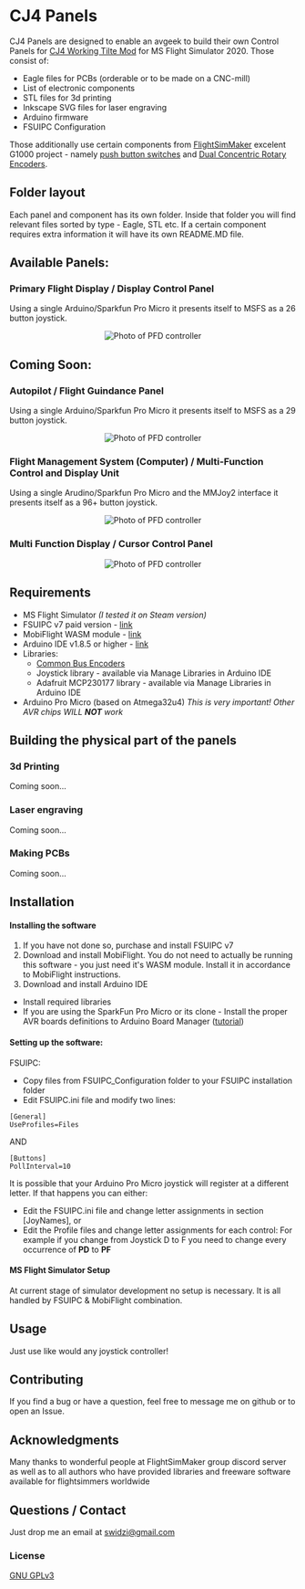 # CJ4 Panels

CJ4 Panels are designed to enable an avgeek to build their own Control Panels for [CJ4 Working Tilte Mod](https://github.com/Working-Title-MSFS-Mods/fspackages) for MS Flight Simulator 2020.
Those consist of:

* Eagle files for PCBs (orderable or to be made on a CNC-mill)
* List of electronic components
* STL files for 3d printing
* Inkscape SVG files for laser engraving
* Arduino firmware
* FSUIPC Configuration

Those additionally use certain components from [FlightSimMaker](https://www.thingiverse.com/flightsimmaker/designs) excelent G1000 project - namely [push button switches](https://www.thingiverse.com/thing:4019943) and [Dual Concentric Rotary Encoders](https://www.thingiverse.com/thing:4373531).

## Folder layout

Each panel and component has its own folder. Inside that folder you will find relevant files sorted by type - Eagle, STL etc.
If a certain component requires extra information it will have its own README.MD file.

## Available Panels:

### Primary Flight Display / Display Control Panel

Using a single Arduino/Sparkfun Pro Micro it presents itself to MSFS as a 26 button joystick.

 <span style="display:block;text-align:center">![Photo of PFD controller](images/PFD-photo.jpeg)</span>

## Coming Soon:

### Autopilot / Flight Guindance Panel

Using a single Arduino/Sparkfun Pro Micro it presents itself to MSFS as a 29 button joystick.

 <span style="display:block;text-align:center">![Photo of PFD controller](images/AP-photo.jpeg)</span>

### Flight Management System (Computer) / Multi-Function Control and Display Unit

Using a single Arudino/Sparkfun Pro Micro and the MMJoy2 interface it presents itself as a 96+ button joystick.

 <span style="display:block;text-align:center">![Photo of PFD controller](images/FMS-photo.jpeg)</span>

### Multi Function Display / Cursor Control Panel

 <span style="display:block;text-align:center">![Photo of PFD controller](images/MFD-photo.jpeg)</span>

## Requirements

* MS Flight Simulator *(I tested it on Steam version)*
* FSUIPC v7 paid version - [link](https://secure.simmarket.com/john-dowson-fsuipc7-for-msfs.phtml)
* MobiFlight WASM module - [link](https://www.mobiflight.com/en/index.html)
* Arduino IDE v1.8.5 or higher - [link](https://www.arduino.cc/)
* Libraries:
	* [Common Bus Encoders](https://github.com/j-bellavance/CommonBusEncoders)
	* Joystick library - available via Manage Libraries in Arduino IDE
	* Adafruit MCP230177 library - available via Manage Libraries in Arduino IDE
* Arduino Pro Micro (based on Atmega32u4) *This is very important! Other AVR chips WILL **NOT** work*

## Building the physical part of the panels

### 3d Printing

Coming soon...

### Laser engraving

Coming soon...

### Making PCBs

Coming soon...

## Installation

#### Installing the software
1. If you have not done so, purchase and install FSUIPC v7
2. Download and install MobiFlight. You do not need to actually be running this software - you just need it's WASM module. Install it in accordance to MobiFlight instructions.
3. Download and install Arduino IDE
* Install required libraries
* If you are using the SparkFun Pro Micro or its clone - Install the proper AVR boards definitions to Arduino Board Manager \([tutorial](https://learn.sparkfun.com/tutorials/installing-arduino-ide/board-add-ons-with-arduino-board-manager)\)

#### Setting up the software:

FSUIPC:
* Copy files from FSUIPC_Configuration folder to your FSUIPC installation folder
* Edit FSUIPC.ini file and modify two lines:
```
[General]
UseProfiles=Files
```
AND
```
[Buttons]
PollInterval=10
```
It is possible that your Arduino Pro Micro joystick will register at a different letter. If that happens you can either:
* Edit the FSUIPC.ini file and change letter assignments in section \[JoyNames\], or
* Edit the Profile files and change letter assignments for each control: For example if you change from Joystick D to F you need to change every occurrence of **PD** to **PF**

#### MS Flight Simulator Setup

At current stage of simulator development no setup is necessary. It is all handled by FSUIPC & MobiFlight combination.

## Usage

Just use like would any joystick controller!

## Contributing

If you find a bug or have a question, feel free to message me on github or to open an Issue.

## Acknowledgments

Many thanks to wonderful people at FlightSimMaker group discord server as well as to all authors who have provided libraries and freeware software available for flightsimmers worldwide

## Questions / Contact

Just drop me an email at swidzi@gmail.com

### License
[GNU GPLv3](https://choosealicense.com/licenses/gpl-3.0/)